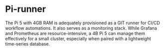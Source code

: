 # Pi-runner
The Pi 5 with 4GB RAM is adequately provisioned as a GIT runner for CI/CD workflow automations. It also serves as a monitoring stack. While Grafana and Prometheus are resource-intensive, a 4B Pi 5 can manage them effectively for a small cluster, especially when paired with a lightweight time-series database.
